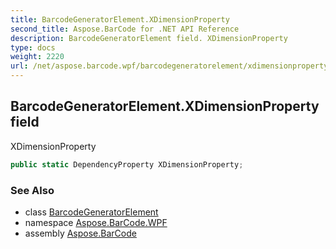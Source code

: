 ```yaml
---
title: BarcodeGeneratorElement.XDimensionProperty
second_title: Aspose.BarCode for .NET API Reference
description: BarcodeGeneratorElement field. XDimensionProperty
type: docs
weight: 2220
url: /net/aspose.barcode.wpf/barcodegeneratorelement/xdimensionproperty/
---
```

## BarcodeGeneratorElement.XDimensionProperty field

XDimensionProperty

```csharp
public static DependencyProperty XDimensionProperty;
```

### See Also

* class [BarcodeGeneratorElement](../)
* namespace [Aspose.BarCode.WPF](../../barcodegeneratorelement/)
* assembly [Aspose.BarCode](../../../)


